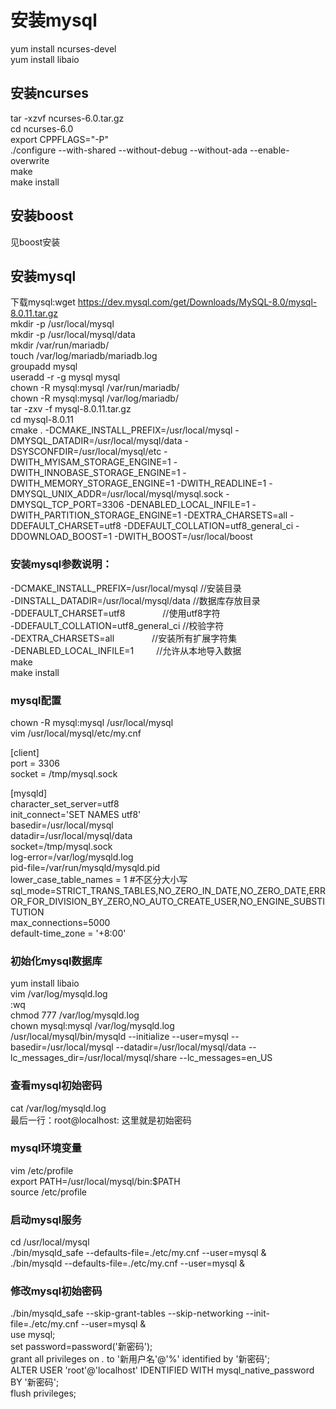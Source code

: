 # 安装mysql
yum install ncurses-devel  
yum install libaio  

## 安装ncurses
tar -xzvf ncurses-6.0.tar.gz  
cd ncurses-6.0  
export CPPFLAGS="-P"   
./configure --with-shared --without-debug --without-ada --enable-overwrite    
make  
make install  

## 安装boost
见boost安装  

## 安装mysql
下载mysql:wget https://dev.mysql.com/get/Downloads/MySQL-8.0/mysql-8.0.11.tar.gz  
mkdir -p /usr/local/mysql   
mkdir -p /usr/local/mysql/data  
mkdir /var/run/mariadb/  
touch /var/log/mariadb/mariadb.log  
groupadd mysql  
useradd -r -g mysql mysql  
chown -R mysql:mysql /var/run/mariadb/  
chown -R mysql:mysql /var/log/mariadb/  
tar -zxv -f mysql-8.0.11.tar.gz  
cd mysql-8.0.11  
cmake . -DCMAKE_INSTALL_PREFIX=/usr/local/mysql -DMYSQL_DATADIR=/usr/local/mysql/data -DSYSCONFDIR=/usr/local/mysql/etc -DWITH_MYISAM_STORAGE_ENGINE=1 -DWITH_INNOBASE_STORAGE_ENGINE=1 -DWITH_MEMORY_STORAGE_ENGINE=1 -DWITH_READLINE=1 -DMYSQL_UNIX_ADDR=/usr/local/mysql/mysql.sock -DMYSQL_TCP_PORT=3306 -DENABLED_LOCAL_INFILE=1 -DWITH_PARTITION_STORAGE_ENGINE=1 -DEXTRA_CHARSETS=all -DDEFAULT_CHARSET=utf8 -DDEFAULT_COLLATION=utf8_general_ci -DDOWNLOAD_BOOST=1 -DWITH_BOOST=/usr/local/boost  

### 安装mysql参数说明： 
-DCMAKE_INSTALL_PREFIX=/usr/local/mysql //安装目录   
-DINSTALL_DATADIR=/usr/local/mysql/data //数据库存放目录   
-DDEFAULT_CHARSET=utf8 　　　　//使用utf8字符   
-DDEFAULT_COLLATION=utf8_general_ci //校验字符   
-DEXTRA_CHARSETS=all 　　　　//安装所有扩展字符集   
-DENABLED_LOCAL_INFILE=1 　　 //允许从本地导入数据  
make  
make install  

### mysql配置
chown -R mysql:mysql /usr/local/mysql  
vim /usr/local/mysql/etc/my.cnf  

[client]  
port = 3306  
socket = /tmp/mysql.sock  

[mysqld]  
character_set_server=utf8  
init_connect='SET NAMES utf8'  
basedir=/usr/local/mysql  
datadir=/usr/local/mysql/data  
socket=/tmp/mysql.sock  
log-error=/var/log/mysqld.log  
pid-file=/var/run/mysqld/mysqld.pid  
lower_case_table_names = 1 #不区分大小写  
sql_mode=STRICT_TRANS_TABLES,NO_ZERO_IN_DATE,NO_ZERO_DATE,ERROR_FOR_DIVISION_BY_ZERO,NO_AUTO_CREATE_USER,NO_ENGINE_SUBSTITUTION  
max_connections=5000  
default-time_zone = '+8:00'  


### 初始化mysql数据库
yum install libaio  
vim /var/log/mysqld.log  
:wq  
chmod 777 /var/log/mysqld.log  
chown mysql:mysql /var/log/mysqld.log  
/usr/local/mysql/bin/mysqld --initialize --user=mysql --basedir=/usr/local/mysql --datadir=/usr/local/mysql/data --lc_messages_dir=/usr/local/mysql/share --lc_messages=en_US  

### 查看mysql初始密码
cat /var/log/mysqld.log  
最后一行：root@localhost: 这里就是初始密码  

### mysql环境变量 
vim /etc/profile  
export PATH=/usr/local/mysql/bin:$PATH  
source /etc/profile  

### 启动mysql服务
cd /usr/local/mysql  
./bin/mysqld_safe --defaults-file=./etc/my.cnf --user=mysql &  
./bin/mysqld --defaults-file=./etc/my.cnf --user=mysql &  

### 修改mysql初始密码
./bin/mysqld_safe  --skip-grant-tables --skip-networking --init-file=./etc/my.cnf --user=mysql &  
use mysql;  
set password=password('新密码');  
grant all privileges on *.* to '新用户名'@'%' identified by '新密码';  
ALTER USER 'root'@'localhost' IDENTIFIED WITH mysql_native_password BY '新密码';  
flush privileges;  
